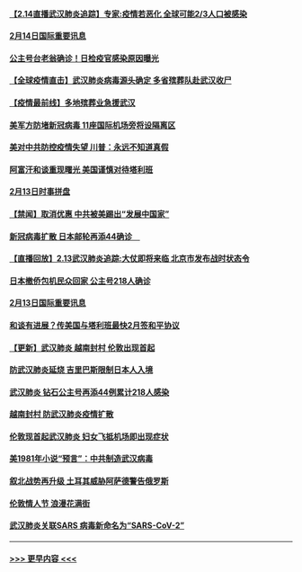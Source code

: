 #### [【2.14直播武汉肺炎追踪】专家:疫情若恶化 全球可能2/3人口被感染](../pages/prog202/a102777141.md?t=02142222) 
#### [2月14日国际重要讯息](../pages/prog202/a102777073.md?t=02142222) 
#### [公主号台老翁确诊！日检疫官感染原因曝光](../pages/prog202/a102777075.md?t=02142222) 
#### [【全球疫情直击】武汉肺炎病毒源头确定 多省殡葬队赴武汉收尸](../pages/prog202/a102777026.md?t=02142222) 
#### [【疫情最前线】多地殡葬业急援武汉](../pages/prog202/a102776986.md?t=02142222) 
#### [美军方防堵新冠病毒 11座国际机场旁将设隔离区](../pages/prog202/a102776870.md?t=02142222) 
#### [美对中共防控疫情失望 川普：永远不知道真假](../pages/prog202/a102776836.md?t=02142222) 
#### [阿富汗和谈重现曙光 美国谨慎对待塔利班](../pages/prog202/a102776748.md?t=02142222) 
#### [2月13日时事拼盘](../pages/prog202/a102776689.md?t=02142222) 
#### [【禁闻】取消优惠 中共被美踢出“发展中国家”](../pages/prog202/a102776670.md?t=02142222) 
#### [新冠病毒扩散 日本邮轮再添44确诊　](../pages/prog202/a102776518.md?t=02142222) 
#### [【直播回放】2.13武汉肺炎追踪:大仗即将来临 北京市发布战时状态令](../pages/prog202/a102776399.md?t=02142222) 
#### [日本撤侨包机民众回家 公主号218人确诊](../pages/prog202/a102776346.md?t=02142222) 
#### [2月13日国际重要讯息](../pages/prog202/a102776339.md?t=02142222) 
#### [和谈有进展？传美国与塔利班最快2月签和平协议](../pages/prog202/a102776291.md?t=02142222) 
#### [【更新】武汉肺炎 越南封村 伦敦出现首起](../pages/prog202/a102770740.md?t=02142222) 
#### [防武汉肺炎延烧 吉里巴斯限制日本人入境](../pages/prog202/a102776276.md?t=02142222) 
#### [武汉肺炎 钻石公主号再添44例累计218人感染](../pages/prog202/a102776089.md?t=02142222) 
#### [越南封村 防武汉肺炎疫情扩散](../pages/prog202/a102776214.md?t=02142222) 
#### [伦敦现首起武汉肺炎 妇女飞抵机场即出现症状](../pages/prog202/a102776031.md?t=02142222) 
#### [美1981年小说“预言”：中共制造武汉病毒](../pages/prog202/a102775980.md?t=02142222) 
#### [叙北战势再升级 土耳其威胁阿萨德警告俄罗斯](../pages/prog202/a102775904.md?t=02142222) 
#### [伦敦情人节 浪漫花满街](../pages/prog202/a102775786.md?t=02142222) 
#### [武汉肺炎关联SARS 病毒新命名为“SARS-CoV-2”](../pages/prog202/a102775719.md?t=02142222) 

----
#### [ >>> 更早内容 <<< ](../indexes/prog202-earlier.md)
